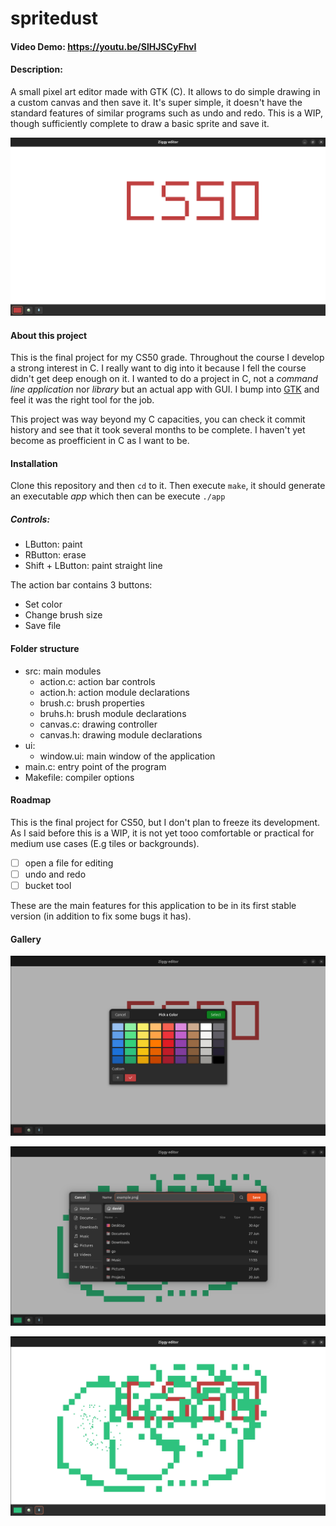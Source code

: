 # spritedust 
#### Video Demo: https://youtu.be/SlHJSCyFhvI
#### Description:

A small pixel art editor made with GTK (C). It allows to do simple drawing in a custom canvas and then save it. It's super simple, it doesn't have the standard features of similar programs such as undo and redo. This is a WIP, though sufficiently complete to draw a basic sprite and save it.

![Basic drawing](./examples/image0.png)

#### About this project

This is the final project for my CS50 grade. Throughout the course I develop a strong interest in C. I really want to dig into it because I fell the course didn't get deep enough on it. I wanted to do a project in C, not a *command line application* nor *library* but an actual app with GUI. I bump into [GTK](https://www.gtk.org/) and feel it was the right tool for the job.

This project was way beyond my C capacities, you can check it commit history and see that it took several months to be complete. I haven't yet become as proefficient in C as I want to be.

#### Installation

Clone this repository and then `cd` to it. Then execute `make`, it should generate an executable *app* which then can be execute `./app`

##### Controls:

- LButton: paint
- RButton: erase
- Shift + LButton: paint straight line

The action bar contains 3 buttons:

- Set color
- Change brush size
- Save file

#### Folder structure

- src: main modules
    - action.c: action bar controls
    - action.h: action module declarations
    - brush.c: brush properties
    - bruhs.h: brush module declarations
    - canvas.c: drawing controller
    - canvas.h: drawing module declarations
- ui:
    - window.ui: main window of the application
- main.c: entry point of the program
- Makefile: compiler options

#### Roadmap

This is the final project for CS50, but I don't plan to freeze its development. As I said before this is a WIP, it is not yet tooo comfortable or practical for medium use cases (E.g tiles or backgrounds).

- [ ] open a file for editing
- [ ] undo and redo
- [ ] bucket tool

These are the main features for this application to be in its first stable version (in addition to fix some bugs it has).

#### Gallery

![Color picker](./examples/image1.png)

![Save image](./examples/image2.png)

![Picture](./examples/image3.png)
